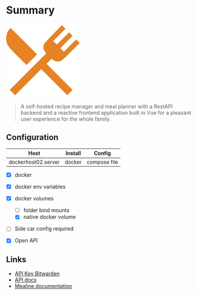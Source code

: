 # Summary

<img src="logo.png" width="200"/>

> A self-hosted recipe manager and meal planner with a RestAPI backend and a reactive frontend application built in Vue for a pleasant user experience for the whole family.

## Configuration 

| Host                | Install | Config       |
| ------------------- | ------- | ------------ |
| dockerhost02.server | docker  | compose file |

* [x] docker
* [x] docker env variables
* [X] docker volumes
    - [ ] folder bind mounts
    - [x] native docker volume
* [ ] Side car config required
* [x] Open API


## Links

* [API Key Bitwarden][def3]
* [API docs][def]
* [Mealine documentation][def2]


[def]: https://mealie.zorab.im/docs
[def2]: https://docs.mealie.io/
[def3]: https://vault.bitwarden.com/#/vault?search=mealie&itemId=8bbafa1b-5f9c-48bc-abba-b265014f8dc8&action=view
